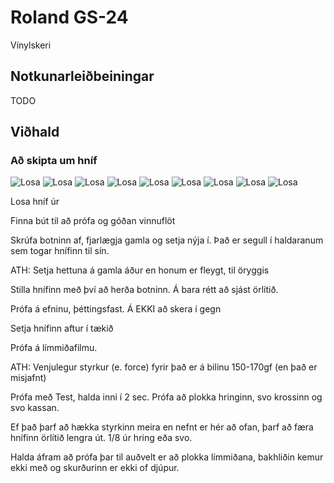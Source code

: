 # Roland GS-24

Vínylskeri

## Notkunarleiðbeiningar

TODO

## Viðhald

### Að skipta um hníf

![Losa](../images/roland-gs24/gs24-00.jpg)
![Losa](../images/roland-gs24/gs24-01.jpg)
![Losa](../images/roland-gs24/gs24-02.jpg)
![Losa](../images/roland-gs24/gs24-03.jpg)
![Losa](../images/roland-gs24/gs24-04.jpg)
![Losa](../images/roland-gs24/gs24-05.jpg)
![Losa](../images/roland-gs24/gs24-06.jpg)
![Losa](../images/roland-gs24/gs24-07.jpg)
![Losa](../images/roland-gs24/gs24-09.jpg)

Losa hníf úr

Finna bút til að prófa og góðan vinnuflöt

Skrúfa botninn af, fjarlægja gamla og setja nýja í. Það er segull í haldaranum sem togar hnífinn til sín. 

ATH: Setja hettuna á gamla áður en honum er fleygt, til öryggis

Stilla hnífinn með því að herða botninn. Á bara rétt að sjást örlítið. 

Prófa á efninu, þéttingsfast. Á EKKI að skera í gegn

Setja hnífinn aftur í tækið

Prófa á límmiðafilmu. 

ATH: Venjulegur styrkur (e. force) fyrir það er á bilinu 150-170gf (en það er misjafnt)

Prófa með Test, halda inni í 2 sec. Prófa að plokka hringinn, svo krossinn og svo kassan. 

Ef það þarf að hækka styrkinn meira en nefnt er hér að ofan, þarf að færa hnífinn örlítið lengra út. 1/8 úr hring eða svo. 

Halda áfram að prófa þar til auðvelt er að plokka límmiðana, bakhliðin kemur ekki með og skurðurinn er ekki of djúpur. 

